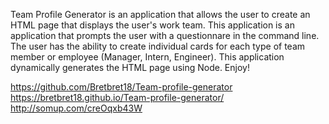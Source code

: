 Team Profile Generator is an application that allows the user to
create an HTML page that displays the user's work team. This application 
is an application that prompts the user with a questionnare in the 
command line. The user has the ability to create individual cards for
each type of team member or employee (Manager, Intern, Engineer). This
application dynamically generates the HTML page using Node. Enjoy!

https://github.com/Bretbret18/Team-profile-generator
https://bretbret18.github.io/Team-profile-generator/
http://somup.com/creOqxb43W
